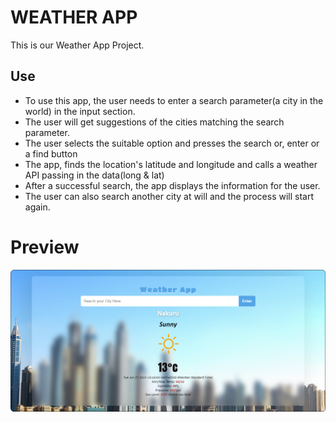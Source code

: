 # WEATHER APP
This is our Weather App Project.

## Use
- To use this app, the user needs to enter a search parameter(a city in the world) in the input section.
- The user will get suggestions of the cities matching the search parameter. 
- The user selects the suitable option and presses the search or, enter or a find button
- The app, finds the location's latitude and longitude and calls a weather API passing in the data(long & lat)
- After a successful search, the app displays the information for the user.
- The user can also search another city at will and the process will start again.

# Preview
<div align="center">
<img src="https://github.com/Bennyjoez/Atril-Ben-Weather-App/blob/main/Preview.png" width="650px">
</div>
